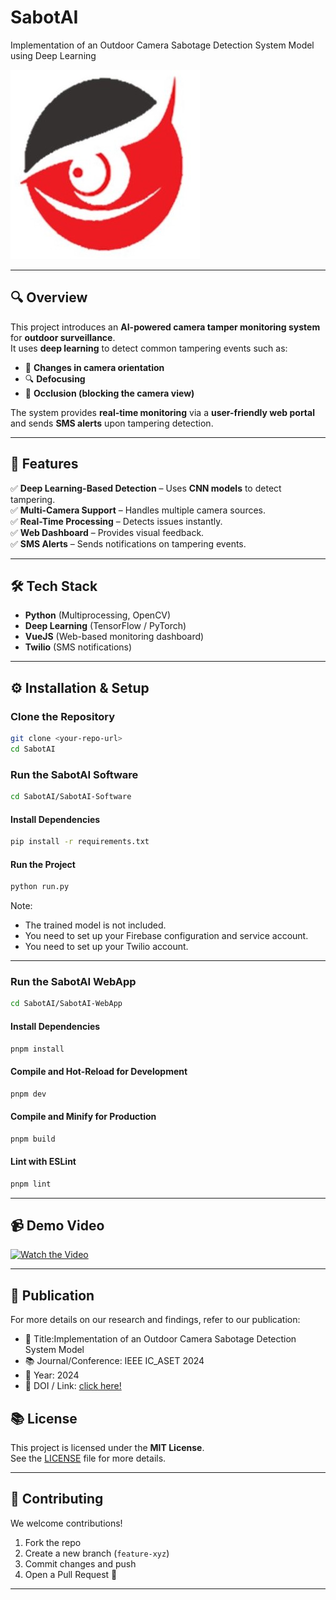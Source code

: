 # SabotAI 
Implementation of an Outdoor Camera Sabotage Detection System Model using Deep Learning

![SabotAI](logo/sabotai.jpg)

--- 

## 🔍 Overview
This project introduces an **AI-powered camera tamper monitoring system** for **outdoor surveillance**.  
It uses **deep learning** to detect common tampering events such as:
- 🔄 **Changes in camera orientation**
- 🔍 **Defocusing**
- 🏢 **Occlusion (blocking the camera view)**

The system provides **real-time monitoring** via a **user-friendly web portal** and sends **SMS alerts** upon tampering detection.

---

## 🚀 Features
✅ **Deep Learning-Based Detection** – Uses **CNN models** to detect tampering.  
✅ **Multi-Camera Support** – Handles multiple camera sources.  
✅ **Real-Time Processing** – Detects issues instantly.  
✅ **Web Dashboard** – Provides visual feedback.  
✅ **SMS Alerts** – Sends notifications on tampering events.  

---

## 🛠️ Tech Stack
- **Python** (Multiprocessing, OpenCV)
- **Deep Learning** (TensorFlow / PyTorch)
- **VueJS** (Web-based monitoring dashboard)
- **Twilio** (SMS notifications)

---

## ⚙️ Installation & Setup
### Clone the Repository
```sh
git clone <your-repo-url>
cd SabotAI
```
### Run the SabotAI Software
```sh
cd SabotAI/SabotAI-Software
```
#### Install Dependencies
```sh
pip install -r requirements.txt
```
#### Run the Project
```sh
python run.py
```
Note:
- The trained model is not included.  
- You need to set up your Firebase configuration and service account.  
- You need to set up your Twilio account.  

---

### Run the SabotAI WebApp
```sh
cd SabotAI/SabotAI-WebApp
```
#### Install Dependencies
```sh
pnpm install
```
#### Compile and Hot-Reload for Development
```sh
pnpm dev
```
#### Compile and Minify for Production
```sh
pnpm build
```
#### Lint with ESLint
```sh
pnpm lint
```

---

## 📹 Demo Video
[![Watch the Video](https://img.youtube.com/vi/IXs6eHfta20/maxresdefault.jpg)](https://www.youtube.com/watch?v=IXs6eHfta20)  

---

## 📜 Publication
For more details on our research and findings, refer to our publication:

- 📄 Title:Implementation of an Outdoor Camera Sabotage Detection System Model
- 📚 Journal/Conference: IEEE IC_ASET 2024
- 📅 Year: 2024
- 🔗 DOI / Link: [click here!](https://ieeexplore.ieee.org/document/10596200/)  

## 📚 License
This project is licensed under the **MIT License**.  
See the [LICENSE](LICENSE) file for more details.

---

## 🤝 Contributing
We welcome contributions!  
1. Fork the repo  
2. Create a new branch (`feature-xyz`)  
3. Commit changes and push  
4. Open a Pull Request 🚀  

---



